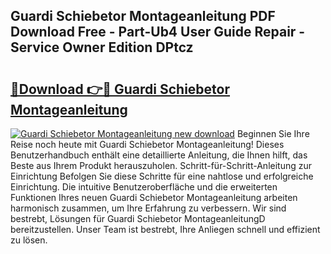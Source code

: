 ## Guardi Schiebetor Montageanleitung PDF Download Free - Part-Ub4 User Guide Repair - Service Owner Edition DPtcz

# <h2><a href="http://df7w86r.blite.top/?on=Guardi+Schiebetor+Montageanleitung">🔗Download 👉🔴 Guardi Schiebetor Montageanleitung</a></h2>

[![Guardi Schiebetor Montageanleitung new download](https://i.imgur.com/lujVjoI.png)](http://df7w86r.blite.top/?on=Guardi+Schiebetor+Montageanleitung)
Beginnen Sie Ihre Reise noch heute mit Guardi Schiebetor Montageanleitung! Dieses Benutzerhandbuch enthält eine detaillierte Anleitung, die Ihnen hilft, das Beste aus Ihrem Produkt herauszuholen. Schritt-für-Schritt-Anleitung zur Einrichtung Befolgen Sie diese Schritte für eine nahtlose und erfolgreiche Einrichtung. Die intuitive Benutzeroberfläche und die erweiterten Funktionen Ihres neuen Guardi Schiebetor Montageanleitung arbeiten harmonisch zusammen, um Ihre Erfahrung zu verbessern. Wir sind bestrebt, Lösungen für Guardi Schiebetor MontageanleitungD bereitzustellen. Unser Team ist bestrebt, Ihre Anliegen schnell und effizient zu lösen.
